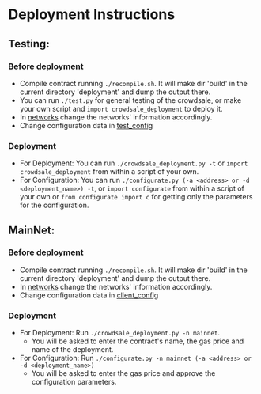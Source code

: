 # **Deployment Instructions**


## **Testing**:

### Before deployment

- Compile contract running `./recompile.sh`. It will make dir 'build' in the current directory 'deployment' and dump the output there.
- You can run `./test.py` for general testing of the crowdsale, or make your own script and `import crowdsale_deployment` to deploy it.
- In [networks](networks.json) change the networks' information accordingly.
- Change configuration data in [test_config](test_config.py)

### Deployment

- For Deployment: You can run `./crowdsale_deployment.py -t` or `import crowdsale_deployment` from within a script of your own.
- For Configuration: You can run `./configurate.py (-a <address> or -d <deployment_name>) -t`, or `import configurate` from within a script of your own or `from configurate import c` for getting only the parameters for the configuration.


## **MainNet**:

### Before deployment

- Compile contract running `./recompile.sh`. It will make dir 'build' in the current directory 'deployment' and dump the output there.
- In [networks](networks.json) change the networks' information accordingly.
- Change configuration data in [client_config](client_config.py)

### Deployment

- For Deployment: Run `./crowdsale_deployment.py -n mainnet`.
  - You will be asked to enter the contract's name, the gas price and name of the deployment.
- For Configuration: Run `./configurate.py -n mainnet (-a <address> or -d <deployment_name>)`
  - You will be asked to enter the gas price and approve the configuration parameters.